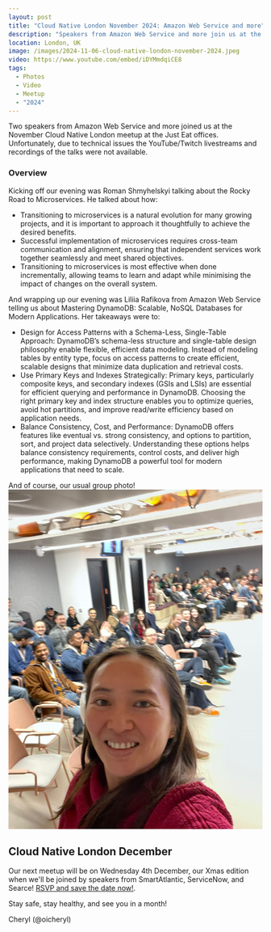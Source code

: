 ```yaml
---
layout: post
title: "Cloud Native London November 2024: Amazon Web Service and more"
description: "Speakers from Amazon Web Service and more join us at the Cloud Native London meetup November 2024, hosted by Cheryl Hung, Senior Director, Ecosystem at Arm"
location: London, UK
image: /images/2024-11-06-cloud-native-london-november-2024.jpeg
video: https://www.youtube.com/embed/iDYMmdqiCE8
tags:
  - Photos
  - Video
  - Meetup
  - "2024"
---
```


Two speakers from Amazon Web Service and more joined us at the November Cloud Native London meetup at the Just Eat offices. Unfortunately, due to technical issues the YouTube/Twitch livestreams and recordings of the talks were not available. 

### Overview

Kicking off our evening was Roman Shmyhelskyi talking about the Rocky Road to Microservices. He talked about how: 
* Transitioning to microservices is a natural evolution for many growing projects, and it is important to approach it thoughtfully to achieve the desired benefits.
* Successful implementation of microservices requires cross-team communication and alignment, ensuring that independent services work together seamlessly and meet shared objectives.
* Transitioning to microservices is most effective when done incrementally, allowing teams to learn and adapt while minimising the impact of changes on the overall system.

And wrapping up our evening was Liliia Rafikova from Amazon Web Service telling us about Mastering DynamoDB: Scalable, NoSQL Databases for Modern Applications. Her takeaways were to:
* Design for Access Patterns with a Schema-Less, Single-Table Approach: DynamoDB’s schema-less structure and single-table design philosophy enable flexible, efficient data modeling. Instead of modeling tables by entity type, focus on access patterns to create efficient, scalable designs that minimize data duplication and retrieval costs.
* Use Primary Keys and Indexes Strategically: Primary keys, particularly composite keys, and secondary indexes (GSIs and LSIs) are essential for efficient querying and performance in DynamoDB. Choosing the right primary key and index structure enables you to optimize queries, avoid hot partitions, and improve read/write efficiency based on application needs.
* Balance Consistency, Cost, and Performance: DynamoDB offers features like eventual vs. strong consistency, and options to partition, sort, and project data selectively. Understanding these options helps balance consistency requirements, control costs, and deliver high performance, making DynamoDB a powerful tool for modern applications that need to scale.

And of course, our usual group photo!
![](/images/2024-11-06-cloud-native-london-november-2024.jpeg)

## Cloud Native London December

Our next meetup will be on Wednesday 4th December, our Xmas edition when we'll be joined by speakers from SmartAtlantic, ServiceNow, and Searce! [RSVP and save the date now!](https://www.meetup.com/cloud-native-london/events/300767362/). 

Stay safe, stay healthy, and see you in a month!

Cheryl (@oicheryl) 
